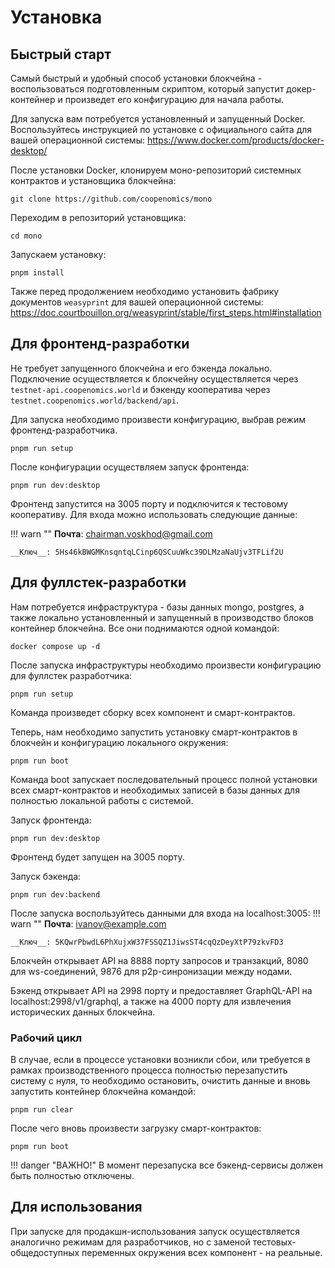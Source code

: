 # Установка

## Быстрый старт
Самый быстрый и удобный способ установки блокчейна - воспользоваться подготовленным скриптом, который запустит докер-контейнер и произведет его конфигурацию для начала работы.   

Для запуска вам потребуется установленный и запущенный Docker. Воспользуйтесь инструкцией по установке с официального сайта для вашей операционной системы: https://www.docker.com/products/docker-desktop/

После установки Docker, клонируем моно-репозиторий системных контрактов и установщика блокчейна:

``` { .bash .copy .annotate } 
git clone https://github.com/coopenomics/mono
``` 

Переходим в репозиторий установщика:

``` { .bash .copy .annotate}
cd mono
```

Запускаем установку:
``` { .bash .copy .annotate}
pnpm install
```

Также перед продолжением необходимо установить фабрику документов `weasyprint` для вашей операционной системы: https://doc.courtbouillon.org/weasyprint/stable/first_steps.html#installation


## Для фронтенд-разработки
Не требует запущенного блокчейна и его бэкенда локально. Подключение осуществляется к блокчейну осуществляется через `testnet-api.coopenomics.world` и бэкенду кооператива через `testnet.coopenomics.world/backend/api`. 

Для запуска необходимо произвести конфигурацию, выбрав режим фронтенд-разработчика.

``` { .bash .copy .annotate}
pnpm run setup
```

После конфигурации осуществляем запуск фронтенда:
``` { .bash .copy .annotate}
pnpm run dev:desktop
```

Фронтенд запустится на 3005 порту и подключится к тестовому кооперативу. Для входа можно использовать следующие данные:

!!! warn ""
    __Почта__: chairman.voskhod@gmail.com
    
    __Ключ__: 5Hs46kBWGMKnsqntqLCinp6QSCuuWkc39DLMzaNaUjv3TFLif2U


## Для фуллстек-разработки

Нам потребуется инфраструктура - базы данных mongo, postgres, а также локально установленный и запущенный в производство блоков контейнер блокчейна. Все они поднимаются одной командой:

``` { .bash .copy .annotate}
docker compose up -d
```

После запуска инфраструктуры необходимо произвести конфигурацию для фуллстек разработчика:
``` { .bash .copy .annotate}
pnpm run setup
```

Команда произведет сборку всех компонент и смарт-контрактов.

Теперь, нам необходимо запустить установку смарт-контрактов в блокчейн и конфигурацию локального окружения:

``` { .bash .copy .annotate}
pnpm run boot
```

Команда boot запускает последовательный процесс полной установки всех смарт-контрактов и необходимых записей в базы данных для полностью локальной работы с системой. 

Запуск фронтенда:
``` { .bash .copy .annotate}
pnpm run dev:desktop
```

Фронтенд будет запущен на 3005 порту.

Запуск бэкенда:
``` { .bash .copy .annotate}
pnpm run dev:backend
```

После запуска воспользуйтесь данными для входа на localhost:3005:
!!! warn ""
    __Почта__: ivanov@example.com
    
    __Ключ__: 5KQwrPbwdL6PhXujxW37FSSQZ1JiwsST4cqQzDeyXtP79zkvFD3

Блокчейн открывает API на 8888 порту запросов и транзакций, 8080 для ws-соединений, 9876 для p2p-синронизации между нодами.

Бэкенд открывает API на 2998 порту и предоставляет GraphQL-API на localhost:2998/v1/graphql, а также на 4000 порту для извлечения исторических данных блокчейна. 

### Рабочий цикл
В случае, если в процессе установки возникли сбои, или требуется в рамках производственного процесса полностью перезапустить систему с нуля, то необходимо остановить, очистить данные и вновь запустить контейнер блокчейна командой:

``` { .bash .copy .annotate}
pnpm run clear
```

После чего вновь произвести загрузку смарт-контрактов:

``` { .bash .copy .annotate}
pnpm run boot
```

!!! danger "ВАЖНО!"
    В момент перезапуска все бэкенд-сервисы должен быть полностью отключены.


## Для использования
При запуске для продакшн-использования запуск осуществляется аналогично режимам для разработчиков, но с заменой тестовых-общедоступных переменных окружения всех компонент - на реальные. 
